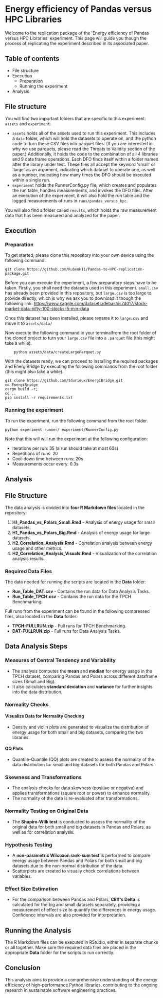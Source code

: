 # Energy efficiency of Pandas versus HPC Libraries
Welcome to the replication package of the 'Energy efficiency of Pandas versus HPC Libraries' experiment. 
This page will guide you though the process of replicating the experiment described in its associated paper.

## Table of contents
- File structure
- Execution
  - Preparation
  - Running the experiment
- Analysis

## File structure
You will find two important folders that are specific to this experiment: `assets` and `experiment`. 
- `assets` holds all of the assets used to run this experiment. This includes a `data` folder, which will hold the datasets to operate on, and the python code to turn these CSV files into parquet files. (If you are interested in why we use parquets, please read the Threats to Validity section of the paper.) Additionally, it holds the code to the combination of all 4 libraries and 9 data frame operations. Each DFO finds itself within a folder named after the library under test. These files all accept the keyword 'small' or 'large' as an argument, indicating which dataset to operate one, as well as a number, indicating how many times the DFO should be executed within a single run.
- `experiment` holds the RunnerConfig.py file, which creates and populates the run table, handles measurements, and invokes the DFO files. After an execution of the experiment, it will also hold the run table and the logged measurements of runs in `runs/pandas_versus_hpc`.

You will also find a folder called `results`, which holds the raw measurement data that has been measured and analyzed for the paper.

## Execution
### Preparation
To get started, please clone this repository into your own device using the following command:
```
git clone https://github.com/RubenH11/Pandas-to-HPC-replication-package.git
```

Before you can execute the experiment, a few preparatory steps have to be taken.
Firstly, you shall need the datasets used in this experiment. `small.csv` has already been provided in this repository, but `large.csv` is too large to provide directly, which is why we ask you to download it though the following link: https://www.kaggle.com/datasets/debashis74017/stock-market-data-nifty-100-stocks-5-min-data 


Once this dataset has been installed, please rename it to `large.csv` and move it to `assets/data/`

Now execute the following command in your terminalfrom the root folder of the cloned project to turn your `large.csv` file into a `.parquet` file (this might take a while).
```
    python assets/data/createLargeParquet.py
```
With the datasets ready, we can proceed to installing the required packages and EnergiBridge by executing the following commands from the root folder (this might also take a while).

```
git clone https://github.com/tdurieux/EnergiBridge.git 
cd EnergiBridge
cargo build -r;
cd ..                          
pip install -r requirements.txt
```

### Running the experiment
To run the experiment, run the following command from the root folder.
```
python experiment-runner/ experiment/RunnerConfig.py
```
Note that this will will run the experiment at the following configuration:
- Iterations per run: 35 (a run should take at most 60s)
- Repetitions of runs: 20
- Cool-down time between runs: 20s
- Measurements occur every: 0.3s

## Analysis

## File Structure

The data analysis is divided into **four R Markdown files** located in the repository:

1. **H1_Pandas_vs_Polars_Small.Rmd** - Analysis of energy usage for small datasets.
2. **H1_Pandas_vs_Polars_Big.Rmd** - Analysis of energy usage for large datasets.
3. **H2_Correlation_Analysis.Rmd** - Correlation analysis between energy usage and other metrics.
4. **H2_Correlation_Analysis_Visuals.Rmd** - Visualization of the correlation analysis results.

### Required Data Files

The data needed for running the scripts are located in the **Data** folder:

- **Run_Table_DAT.csv** - Contains the run data for Data Analysis Tasks.
- **Run_Table_TPCH.csv** - Contains the run data for the TPCH Benchmarking.

Full runs from the experiment can be found in the following compressed files, also located in the **Data** folder:

- **TPCH-FULLRUN.zip** - Full runs for TPCH Benchmarking.
- **DAT-FULLRUN.zip** - Full runs for Data Analysis Tasks.

## Data Analysis Steps

### Measures of Central Tendency and Variability

- The analysis computes the **mean** and **median** for energy usage in the TPCH dataset, comparing Pandas and Polars across different dataframe sizes (Small and Big).
- It also calculates **standard deviation** and **variance** for further insights into the data distribution.

### Normality Checks

#### Visualize Data for Normality Checking
- Density and violin plots are generated to visualize the distribution of energy usage for both small and big datasets, comparing the two libraries.

#### QQ Plots
- Quantile-Quantile (QQ) plots are created to assess the normality of the data distribution for small and big datasets for both Pandas and Polars.

### Skewness and Transformations

- The analysis checks for data skewness (positive or negative) and applies transformations (square root or power) to enhance normality.
- The normality of the data is re-evaluated after transformations.

### Normality Testing on Original Data

- The **Shapiro-Wilk test** is conducted to assess the normality of the original data for both small and big datasets in Pandas and Polars, as well as for correlation analysis.

### Hypothesis Testing

- A **non-parametric Wilcoxon rank-sum test** is performed to compare energy usage between Pandas and Polars for both small and big datasets due to the non-normal distribution of the data.
- Scatterplots are created to visually check correlations between variables.

### Effect Size Estimation

- For the comparison between Pandas and Polars, **Cliff's Delta** is calculated for the big and small datasets separately, providing a measurement of effect size to quantify the differences in energy usage. Confidence intervals are also provided for interpretation.

## Running the Analysis

The R Markdown files can be executed in RStudio, either in separate chunks or all together. Make sure the required data files are placed in the appropriate **Data** folder for the scripts to run correctly.

## Conclusion

This analysis aims to provide a comprehensive understanding of the energy efficiency of high-performance Python libraries, contributing to the ongoing research in sustainable software engineering practices.

